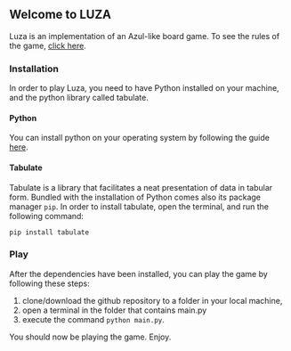 ## Welcome to LUZA

Luza is an implementation of an Azul-like board game. To see the rules of the game, [click here](https://www.ultraboardgames.com/azul/game-rules.php).

### Installation
In order to play Luza, you need to have Python installed on your machine, and the python library called tabulate.

#### Python

You can install python on your operating system by following the guide [here](https://kinsta.com/knowledgebase/install-python/).

#### Tabulate

Tabulate is a library that facilitates a neat presentation of data in tabular form. Bundled with the installation of Python comes also its package manager `pip`. In order to install tabulate, open the terminal, and run the following command:

`pip install tabulate`

### Play
After the dependencies have been installed, you can play the game by following these steps:

1. clone/download the github repository to a folder in your local machine,
2. open a terminal in the folder that contains main.py
3. execute the command `python main.py`.

You should now be playing the game. Enjoy.
